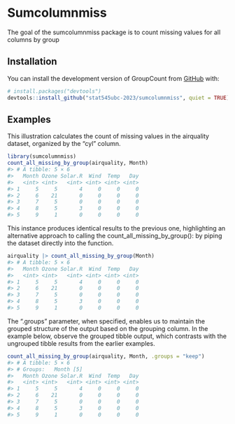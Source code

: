 
<!-- README.md is generated from README.Rmd. Please edit that file -->

# Sumcolumnmiss

The goal of the sumcolumnmiss package is to count missing values for all
columns by group

## Installation

You can install the development version of GroupCount from
[GitHub](https://github.com/) with:

``` r
# install.packages("devtools")
devtools::install_github("stat545ubc-2023/sumcolumnmiss", quiet = TRUE)
```

## Examples

This illustration calculates the count of missing values in the
airquality dataset, organized by the “cyl” column.

``` r
library(sumcolumnmiss)
count_all_missing_by_group(airquality, Month)
#> # A tibble: 5 × 6
#>   Month Ozone Solar.R  Wind  Temp   Day
#>   <int> <int>   <int> <int> <int> <int>
#> 1     5     5       4     0     0     0
#> 2     6    21       0     0     0     0
#> 3     7     5       0     0     0     0
#> 4     8     5       3     0     0     0
#> 5     9     1       0     0     0     0
```

This instance produces identical results to the previous one,
highlighting an alternative approach to calling the
count_all_missing_by_group(): by piping the dataset directly into the
function.

``` r
airquality |> count_all_missing_by_group(Month) 
#> # A tibble: 5 × 6
#>   Month Ozone Solar.R  Wind  Temp   Day
#>   <int> <int>   <int> <int> <int> <int>
#> 1     5     5       4     0     0     0
#> 2     6    21       0     0     0     0
#> 3     7     5       0     0     0     0
#> 4     8     5       3     0     0     0
#> 5     9     1       0     0     0     0
```

The “.groups” parameter, when specified, enables us to maintain the
grouped structure of the output based on the grouping column. In the
example below, observe the grouped tibble output, which contrasts with
the ungrouped tibble results from the earlier examples.

``` r
count_all_missing_by_group(airquality, Month, .groups = "keep")
#> # A tibble: 5 × 6
#> # Groups:   Month [5]
#>   Month Ozone Solar.R  Wind  Temp   Day
#>   <int> <int>   <int> <int> <int> <int>
#> 1     5     5       4     0     0     0
#> 2     6    21       0     0     0     0
#> 3     7     5       0     0     0     0
#> 4     8     5       3     0     0     0
#> 5     9     1       0     0     0     0
```
